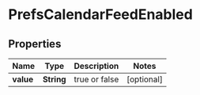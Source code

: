 # PrefsCalendarFeedEnabled

## Properties
Name | Type | Description | Notes
------------ | ------------- | ------------- | -------------
**value** | **String** |  true or false |  [optional]
